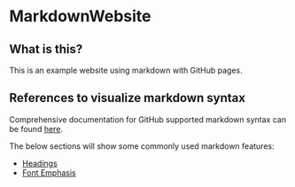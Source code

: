 # MarkdownWebsite

## What is this?
This is an example website using markdown with GitHub pages.

## References to visualize markdown syntax
Comprehensive documentation for GitHub supported markdown syntax can be found [here](https://www.markdownguide.org/tools/github-pages/).

The below sections will show some commonly used markdown features:

- [Headings](./headings.md)
- [Font Emphasis](./font-emphasis.md)
